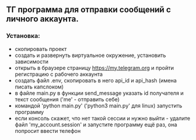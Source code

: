 ## ТГ программа для отправки сообщений с личного аккаунта.

### Установка:
- скопировать проект
- создать и развернуть виртуальное окружение, установить зависимости
- открыть в браузере страницу https://my.telegram.org и пройти регистрацию с рабочего аккаунта
- создать файл .env, скопировать в него api_id и api_hash (имена писать капслоком)
- в файле main.py в функции send_message указать id получателя и текст сообщения ('me' - отправить себе)
- командой 'python main.py' ('python3 main.py' для linux) запустить программу
- если консоль скажет, что нет такой сессии и нужно выйти - удалите файл 'my_account.session'
  и запустите программу ещё раз, она попросит ввести телефон
